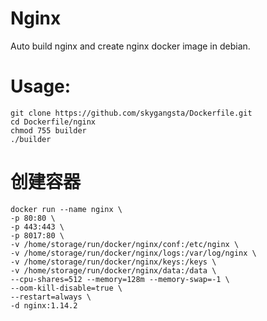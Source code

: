 Nginx
=====

Auto build nginx and create nginx docker image in debian.

# Usage:
```shell
git clone https://github.com/skygangsta/Dockerfile.git
cd Dockerfile/nginx
chmod 755 builder
./builder
```

# 创建容器
```shell
docker run --name nginx \
-p 80:80 \
-p 443:443 \
-p 8017:80 \
-v /home/storage/run/docker/nginx/conf:/etc/nginx \
-v /home/storage/run/docker/nginx/logs:/var/log/nginx \
-v /home/storage/run/docker/nginx/keys:/keys \
-v /home/storage/run/docker/nginx/data:/data \
--cpu-shares=512 --memory=128m --memory-swap=-1 \
--oom-kill-disable=true \
--restart=always \
-d nginx:1.14.2
```
